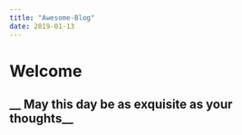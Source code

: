 ```yaml
---
title: "Awesome-Blog"
date: 2019-01-13
---
```

# Welcome
## __ May this day be as exquisite as your thoughts__
